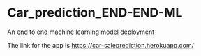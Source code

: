 # Car_prediction_END-END-ML
 An end to end machine learning model deployment

The link for the app is https://car-saleprediction.herokuapp.com/ 
